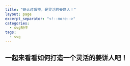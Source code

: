 ```yaml
---
title: "确认过眼神，是灵活的姜饼人！"
layout: page
excerpt_separator: "<!--more-->"
categories: 
  - svg制作
tags:
  - svg
---  
```


## 一起来看看如何打造一个灵活的姜饼人吧！

<!--more-->
<!doctype html>
<html>
<head><link rel="stylesheet" href="https://cdn.staticfile.org/font-awesome/4.7.0/css/font-awesome.css"><meta charset="utf-8"><meta name="author" content="http://www.softwhy.com/">
	<style>
	svg {
	    width: 150px;
	    height: 150px;
	  
	    -webkit-transition: -webkit-transform 1s, width 1.5s, height 2s;
	    transition: width 3s, height 1.8s, transform 2.5s;
	}
	svg:hover {
	    width:250px;
	    height:250px;
	    -webkit-transform: rotateX(1600deg);
	    transform: rotateY(1600deg);
	    color:#D86C6C;
	}
		.box {
	  position: relative;
	  width: 500px;
	  height: 450px;
	  animation: jump 2s alternate infinite;
	  
	   &:before,
	  &:after {
	    position: absolute;
	    content: '';
	    left: 69px;
	    top: 0;
	    width: 70px;
	    height: 110px;
	    background: $strawberry;
	    border-radius: 60px 60px 0 0;
	    transform: rotate(-45deg);
	    transform-origin: 0 100%;
	  }
	  
	  &:after  {
	    left: 0;
	    transform: rotate(45deg);
	    transform-origin: 100% 100%;
	  }
	}
	@keyframes jump {
	  0% {
	    top: -40px;
	    transform: rotate(20deg);
	  }
	  
	  100% {
	    top: 0;
	    transform: rotate(-20deg);
	  }
	  
	}
	
	@keyframes blink {
	  0% {
	    width: 10px;
	    height: 10px;
	  }
	  
	  100% {
	    height: 1px;
	  }
	}
	</style>
	</head>
<body>
<svg xmlns="http://www.w3.org/2000/svg" class="icon" width="200px" height="200.00px" viewBox="0 0 1024 1024" version="1.1"><path d="M508.64 16l8.032 0.128a263.168 263.168 0 0 1 255.136 263.04l-0.224 10.688a262.208 262.208 0 0 1-16.128 80.8l-1.44 3.616-53.312 35.552 8.832 13.28v0.032l13.024 9.312c11.616-16.16 21.44-33.728 29.216-52.384l2.24-5.792 73.632-49.088 5.024-3.136a93.248 93.248 0 0 1 98.432 158.304l-198.368 132.224-4.96 3.584a85.76 85.76 0 0 0-33.216 67.776l0.224 6.176a85.76 85.76 0 0 0 24.896 54.464l117.504 117.504a93.248 93.248 0 0 1 0 131.84l-4.48 4.192a93.248 93.248 0 0 1-127.36-4.16l1.184 1.088-196.32-136.192-3.104-1.888a29.856 29.856 0 0 0-13.92-3.456l-3.616 0.224a29.856 29.856 0 0 0-13.408 5.12l-196.32 136.192-3.264 3.072a93.248 93.248 0 0 1-122.88 0l-4.48-4.16-4.224-4.48a93.248 93.248 0 0 1 4.192-127.392l111.168-111.168 4.832-5.184c17.12-19.52 26.624-44.672 26.624-70.784l-0.192-6.72a107.456 107.456 0 0 0-47.648-82.688l-157.824-105.184-4.8-3.424a93.248 93.248 0 0 1-21.056-125.888l3.424-4.8a93.248 93.248 0 0 1 125.888-21.056l73.6 49.056-1.408-3.584a262.208 262.208 0 0 1-16.128-80.8l-0.192-10.688 0.128-8.032A263.168 263.168 0 0 1 508.64 16zM269.728 982.592l9.152 13.184 0.96-0.736 1.216-1.12-11.328-11.328z m446.912 0l-11.328 11.328 1.216 1.12 0.96 0.736 9.152-13.184zM164.096 894.112a61.28 61.28 0 0 0 84.896 84.928z m650.464-9.408l-86.624 86.592c23.936 23.936 62.72 23.936 86.624 0l3.776-4.096a61.248 61.248 0 0 0-3.776-82.496zM508.64 48l-7.808 0.128a231.168 231.168 0 0 0-223.36 231.04l0.192 10.016c1.984 46.4 17.632 89.248 43.04 124.608l1.44 2.464a16 16 0 0 1-23.328 20.192L171.84 351.808l-4.512-2.752a61.248 61.248 0 0 0-80.416 19.744l-2.72 4.48a61.248 61.248 0 0 0 19.712 80.448l157.824 105.184a139.424 139.424 0 0 1 62.08 116.032l-0.192 7.36a139.456 139.456 0 0 1-40.64 91.232l-97.088 97.088 88.96 88.96 183.072-127.04 4.576-2.88c9.28-5.312 19.904-8.16 30.72-8.16l5.344 0.256c10.72 0.928 21.024 4.64 29.888 10.784l172.96 120.032 90.528-90.528-94.88-94.848-4.928-5.248a117.76 117.76 0 0 1-29.568-78.016l0.224-6.912a117.76 117.76 0 0 1 52.224-91.072l198.336-132.224 4.288-3.136a61.248 61.248 0 0 0 12.704-81.792l-3.104-4.288a61.248 61.248 0 0 0-81.824-12.704l-126.976 84.64-2.496 1.376a16 16 0 0 1-19.36-24l5.28-7.712a229.984 229.984 0 0 0 37.952-126.944l-0.128-7.776a231.168 231.168 0 0 0-231.04-223.392z m0 656a32 32 0 1 1 0 64 32 32 0 0 1 0-64z m0-128a32 32 0 1 1 0 64 32 32 0 0 1 0-64z m-86.912-173.152l2.24 1.824 5.44 5.504a112 112 0 0 0 153.632 4.512l4.8-4.512 5.472-5.504a16 16 0 0 1 24.48 20.416l-1.856 2.24-5.472 5.472a144 144 0 0 1-198.272 5.12l-5.376-5.12-5.504-5.472a16 16 0 0 1 20.416-24.48z m-158.496-28.608l2.24 5.824c7.776 18.656 17.6 36.224 29.216 52.384l13.056-9.376 8.832-13.248-53.344-35.584zM412.64 256a32 32 0 1 1 0 64 32 32 0 0 1 0-64z m192 0a32 32 0 1 1 0 64 32 32 0 0 1 0-64z" fill="#f4ea2a"/>

</svg>
</body>
</html>